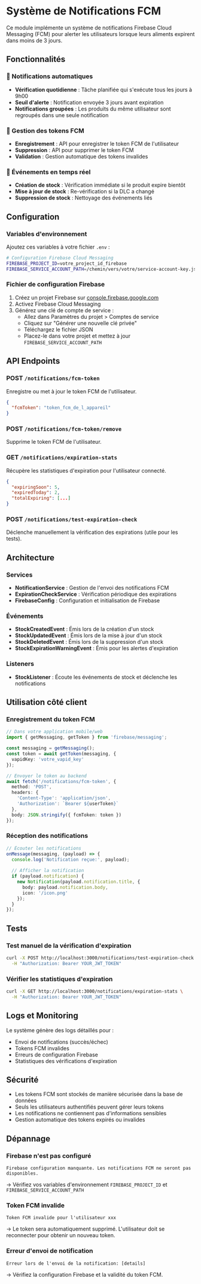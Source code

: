 # Système de Notifications FCM

Ce module implémente un système de notifications Firebase Cloud Messaging (FCM) pour alerter les utilisateurs lorsque leurs aliments expirent dans moins de 3 jours.

## Fonctionnalités

### 🔔 Notifications automatiques
- **Vérification quotidienne** : Tâche planifiée qui s'exécute tous les jours à 9h00
- **Seuil d'alerte** : Notification envoyée 3 jours avant expiration
- **Notifications groupées** : Les produits du même utilisateur sont regroupés dans une seule notification

### 📱 Gestion des tokens FCM
- **Enregistrement** : API pour enregistrer le token FCM de l'utilisateur
- **Suppression** : API pour supprimer le token FCM
- **Validation** : Gestion automatique des tokens invalides

### 🎯 Événements en temps réel
- **Création de stock** : Vérification immédiate si le produit expire bientôt
- **Mise à jour de stock** : Re-vérification si la DLC a changé
- **Suppression de stock** : Nettoyage des événements liés

## Configuration

### Variables d'environnement

Ajoutez ces variables à votre fichier `.env` :

```bash
# Configuration Firebase Cloud Messaging
FIREBASE_PROJECT_ID=votre_project_id_firebase
FIREBASE_SERVICE_ACCOUNT_PATH=/chemin/vers/votre/service-account-key.json
```

### Fichier de configuration Firebase

1. Créez un projet Firebase sur [console.firebase.google.com](https://console.firebase.google.com)
2. Activez Firebase Cloud Messaging
3. Générez une clé de compte de service :
   - Allez dans Paramètres du projet > Comptes de service
   - Cliquez sur "Générer une nouvelle clé privée"
   - Téléchargez le fichier JSON
   - Placez-le dans votre projet et mettez à jour `FIREBASE_SERVICE_ACCOUNT_PATH`

## API Endpoints

### POST `/notifications/fcm-token`
Enregistre ou met à jour le token FCM de l'utilisateur.

```json
{
  "fcmToken": "token_fcm_de_l_appareil"
}
```

### POST `/notifications/fcm-token/remove`
Supprime le token FCM de l'utilisateur.

### GET `/notifications/expiration-stats`
Récupère les statistiques d'expiration pour l'utilisateur connecté.

```json
{
  "expiringSoon": 5,
  "expiredToday": 2,
  "totalExpiring": [...]
}
```

### POST `/notifications/test-expiration-check`
Déclenche manuellement la vérification des expirations (utile pour les tests).

## Architecture

### Services

- **NotificationService** : Gestion de l'envoi des notifications FCM
- **ExpirationCheckService** : Vérification périodique des expirations
- **FirebaseConfig** : Configuration et initialisation de Firebase

### Événements

- **StockCreatedEvent** : Émis lors de la création d'un stock
- **StockUpdatedEvent** : Émis lors de la mise à jour d'un stock
- **StockDeletedEvent** : Émis lors de la suppression d'un stock
- **StockExpirationWarningEvent** : Émis pour les alertes d'expiration

### Listeners

- **StockListener** : Écoute les événements de stock et déclenche les notifications

## Utilisation côté client

### Enregistrement du token FCM

```typescript
// Dans votre application mobile/web
import { getMessaging, getToken } from 'firebase/messaging';

const messaging = getMessaging();
const token = await getToken(messaging, {
  vapidKey: 'votre_vapid_key'
});

// Envoyer le token au backend
await fetch('/notifications/fcm-token', {
  method: 'POST',
  headers: {
    'Content-Type': 'application/json',
    'Authorization': `Bearer ${userToken}`
  },
  body: JSON.stringify({ fcmToken: token })
});
```

### Réception des notifications

```typescript
// Écouter les notifications
onMessage(messaging, (payload) => {
  console.log('Notification reçue:', payload);
  
  // Afficher la notification
  if (payload.notification) {
    new Notification(payload.notification.title, {
      body: payload.notification.body,
      icon: '/icon.png'
    });
  }
});
```

## Tests

### Test manuel de la vérification d'expiration

```bash
curl -X POST http://localhost:3000/notifications/test-expiration-check \
  -H "Authorization: Bearer YOUR_JWT_TOKEN"
```

### Vérifier les statistiques d'expiration

```bash
curl -X GET http://localhost:3000/notifications/expiration-stats \
  -H "Authorization: Bearer YOUR_JWT_TOKEN"
```

## Logs et Monitoring

Le système génère des logs détaillés pour :
- Envoi de notifications (succès/échec)
- Tokens FCM invalides
- Erreurs de configuration Firebase
- Statistiques des vérifications d'expiration

## Sécurité

- Les tokens FCM sont stockés de manière sécurisée dans la base de données
- Seuls les utilisateurs authentifiés peuvent gérer leurs tokens
- Les notifications ne contiennent pas d'informations sensibles
- Gestion automatique des tokens expirés ou invalides

## Dépannage

### Firebase n'est pas configuré
```
Firebase configuration manquante. Les notifications FCM ne seront pas disponibles.
```
→ Vérifiez vos variables d'environnement `FIREBASE_PROJECT_ID` et `FIREBASE_SERVICE_ACCOUNT_PATH`

### Token FCM invalide
```
Token FCM invalide pour l'utilisateur xxx
```
→ Le token sera automatiquement supprimé. L'utilisateur doit se reconnecter pour obtenir un nouveau token.

### Erreur d'envoi de notification
```
Erreur lors de l'envoi de la notification: [details]
```
→ Vérifiez la configuration Firebase et la validité du token FCM.

